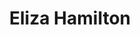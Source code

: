 ---
pid: ch211
title: Eliza Hamilton
location_transcription: 
coordinates: "[-75.163851745091, 39.952214409917]"
zipcode: '19139'
gen_neighborhood: West Philadelphia
neighborhood: Walnut Hill
outside_phl: 
age: '23'
age_range: 20-29
instagram: 
image_file_name: ch_211.jpg
proposal_transcription: |-
  Eliza Hamilton
  (founding father Alexander Hamilton's wife)
  old city !
topic: Person,History,Women
topic_summary: 0, 0, 0
type: Other No Form
keywords_other: 
credit: Joia
image_labels: 
twitter: 
facebook: 
permalink: "/monuments/ch211/"
layout: item-page
---